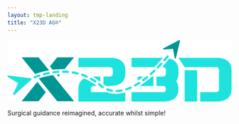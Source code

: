 ```yaml
---
layout: tmp-landing
title: "X23D AG®"
---
```

<div class="outer-container">
    <div class="inner-container">
        <img src="/assets/images/logo.png" alt="X23D AG" >
        <p> Surgical guidance reimagined, accurate whilst simple!</p>
        <p id="animated-text"></p>
    </div>
</div>

<script>
    var typed = new Typed('#animated-text', {
        strings: ["Stay tuned for an innovative transofmraiton in surgical navigation"],
        typeSpeed: 50,
        backSpeed: 10,
        startDelay: 500,
        loop: true,
        showCursor: false
    });
</script>



